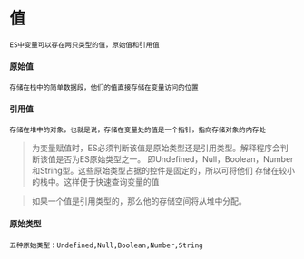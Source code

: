 # 值
    ES中变量可以存在两只类型的值，原始值和引用值
#### 原始值
    存储在栈中的简单数据段，他们的值直接存储在变量访问的位置
#### 引用值
    存储在堆中的对象，也就是说，存储在变量处的值是一个指针，指向存储对象的内存处
> 为变量赋值时，ES必须判断该值是原始类型还是引用类型。解释程序会判断该值是否为ES原始类型之一。
  即Undefined，Null，Boolean，Number和String型。这些原始类型占据的控件是固定的，所以可将他们
  存储在较小的栈中。这样便于快速查询变量的值

> 如果一个值是引用类型的，那么他的存储空间将从堆中分配。

#### 原始类型
    五种原始类型：Undefined,Null,Boolean,Number,String